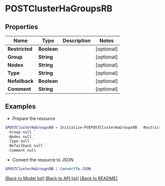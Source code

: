 # POSTClusterHaGroupsRB
## Properties

Name | Type | Description | Notes
------------ | ------------- | ------------- | -------------
**Restricted** | **Boolean** |  | [optional] 
**Group** | **String** |  | [optional] 
**Nodes** | **String** |  | [optional] 
**Type** | **String** |  | [optional] 
**Nofailback** | **Boolean** |  | [optional] 
**Comment** | **String** |  | [optional] 

## Examples

- Prepare the resource
```powershell
$POSTClusterHaGroupsRB = Initialize-PVEPOSTClusterHaGroupsRB  -Restricted null `
 -Group null `
 -Nodes null `
 -Type null `
 -Nofailback null `
 -Comment null
```

- Convert the resource to JSON
```powershell
$POSTClusterHaGroupsRB | ConvertTo-JSON
```

[[Back to Model list]](../README.md#documentation-for-models) [[Back to API list]](../README.md#documentation-for-api-endpoints) [[Back to README]](../README.md)

